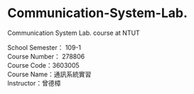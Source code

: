# Communication-System-Lab.
Communication System Lab. course at NTUT

School Semester： 109-1    
Course Number： 278806   
Course Code：3603005  
Course Name：通訊系統實習    
Instructor：曾德樟
